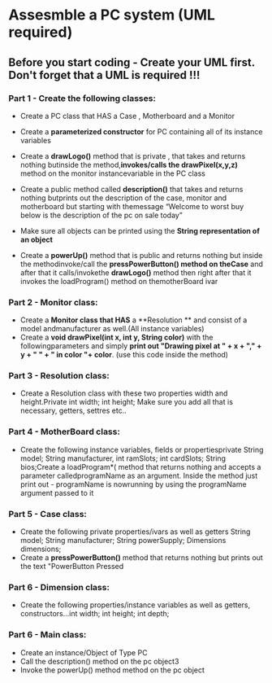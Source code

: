 # Assesmble a PC system (UML required)

 ## Before you start coding - Create your UML first. Don't forget that a UML is required !!!

### Part 1 - Create the following classes:
- Create a PC class that HAS a Case , Motherboard and a Monitor
- Create a **parameterized constructor** for PC containing all of its instance variables
- Create a **drawLogo()** method that is private , that takes and returns nothing butinside the method,**invokes/calls the drawPixel(x,y,z)** method on the monitor instancevariable in the PC class
- Create a public method called **description()** that takes and returns nothing butprints out the description of the case, monitor and motherboard but starting with themessage “Welcome to worst buy below is the description of the pc on sale today”

- Make sure all objects can be printed using the **String representation of an object**
- Create a **powerUp()** method that is public and returns nothing but inside the methodinvoke/call  the **pressPowerButton() method  on theCase** and after that it calls/invokethe **drawLogo()** method then right after that it invokes the​ loadProgram() method on themotherBoard ​ivar

### Part 2 - Monitor class:
- Create a **Monitor class that HAS** a **Resolution ** and consist of a model andmanufacturer as well.(All instance variables)
- Create a **void drawPixel(int x, int y, String color)** with the followingparameters and simply **print out "Drawing pixel at " + x + "," + y + " " + " in color "+ color**. (use this code inside the method)

### Part 3 - Resolution class:
- Create a Resolution class with these two properties width and height.Private int width; int height;
Make sure you add all that is necessary, getters, settres etc..

### Part 4 - MotherBoard class:
- Create the following instance variables, fields or propertiesprivate String model; String manufacturer, int ramSlots; int cardSlots; String bios;Create a loadProgram*( method that returns nothing and accepts a parameter calledprogramName as an argument. Inside the method just print out - programName is nowrunning by using the programName argument passed to it

### Part 5 - Case class:
- Create the following private properties/ivars as well as getters  String model; String manufacturer; String powerSupply; Dimensions dimensions;
- Create a **pressPowerButton()** method that returns nothing but prints out the text "PowerButton Pressed

### Part 6 - Dimension class:
- Create the following properties/instance variables as well as getters, constructors...int width; int height; int depth;

### Part 6 - Main class:
- Create an instance/Object of Type PC
- Call the description() method on the pc object3 
- Invoke the powerUp() method method on the pc object

